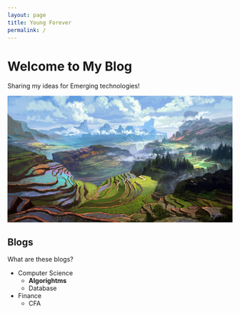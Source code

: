 ```yaml
---
layout: page
title: Young Forever
permalink: /
---
```


# Welcome to My Blog

Sharing my ideas for Emerging technologies!

![assets/img/scene.jpg](assets/img/scene.jpg)



## Blogs

What are these blogs?

- Computer Science
  - **Algorightms**
  - Database
- Finance
  - CFA